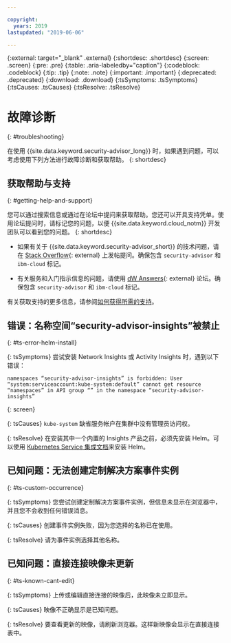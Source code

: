```yaml
---

copyright:
  years: 2019
lastupdated: "2019-06-06"

---
```


{:external: target="_blank" .external}
{:shortdesc: .shortdesc}
{:screen: .screen}
{:pre: .pre}
{:table: .aria-labeledby="caption"}
{:codeblock: .codeblock}
{:tip: .tip}
{:note: .note}
{:important: .important}
{:deprecated: .deprecated}
{:download: .download}
{:tsSymptoms: .tsSymptoms}
{:tsCauses: .tsCauses}
{:tsResolve: .tsResolve}

# 故障诊断
{: #troubleshooting}

在使用 {{site.data.keyword.security-advisor_long}} 时，如果遇到问题，可以考虑使用下列方法进行故障诊断和获取帮助。
{: shortdesc}


## 获取帮助与支持
{: #getting-help-and-support}



您可以通过搜索信息或通过在论坛中提问来获取帮助。您还可以开具支持凭单。使用论坛提问时，请标记您的问题，以便 {{site.data.keyword.cloud_notm}} 开发团队可以看到您的问题。
{: shortdesc}

  * 如果有关于 {{site.data.keyword.security-advisor_short}} 的技术问题，请在 [Stack Overflow](https://stackoverflow.com/){: external} 上发帖提问。确保包含 `security-advisor` 和 `ibm-cloud` 标记。

  * 有关服务和入门指示信息的问题，请使用 [dW Answers](https://developer.ibm.com/){: external} 论坛。确保包含 `security-advisor` 和 `ibm-cloud` 标记。


有关获取支持的更多信息，请参阅[如何获得所需的支持](/docs/get-support?topic=get-support-getting-customer-support#getting-customer-support)。


## 错误：名称空间“security-advisor-insights”被禁止
{: #ts-error-helm-install}

{: tsSymptoms}
尝试安装 Network Insights 或 Activity Insights 时，遇到以下错误：

```
namespaces “security-advisor-insights” is forbidden: User “system:serviceaccount:kube-system:default” cannot get resource “namespaces” in API group “” in the namespace “security-advisor-insights”
```
{: screen}

{: tsCauses}
`kube-system` 缺省服务帐户在集群中没有管理员访问权。

{: tsResolve}
在安装其中一个内置的 Insights 产品之前，必须先安装 Helm。可以使用 [Kubernetes Service 集成文档](/docs/containers?topic=containers-helm)来安装 Helm。


## 已知问题：无法创建定制解决方案事件实例
{: #ts-custom-occurrence}

{: tsSymptoms}
您尝试创建定制解决方案事件实例，但信息未显示在浏览器中，并且您不会收到任何错误消息。

{: tsCauses}
创建事件实例失败，因为您选择的名称已在使用。

{: tsResolve}
请为事件实例选择其他名称。

## 已知问题：直接连接映像未更新
{: #ts-known-cant-edit}

{: tsSymptoms}
上传或编辑直接连接的映像后，此映像未立即显示。

{: tsCauses}
映像不正确显示是已知问题。

{: tsResolve}
要查看更新的映像，请刷新浏览器。这样新映像会显示在直接连接表中。


